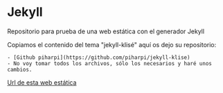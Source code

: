 # Jekyll
Repositorio para prueba de una web estática con el generador Jekyll

Copiamos el contenido del tema "jekyll-klisé" aquí os dejo su repositorio:

	- [Github piharpi](https://github.com/piharpi/jekyll-klise)
	- No voy tomar todos los archivos, sólo los necesarios y haré unos cambios.

[Url de esta web estática](http://calvorota_asir.surge.sh/)